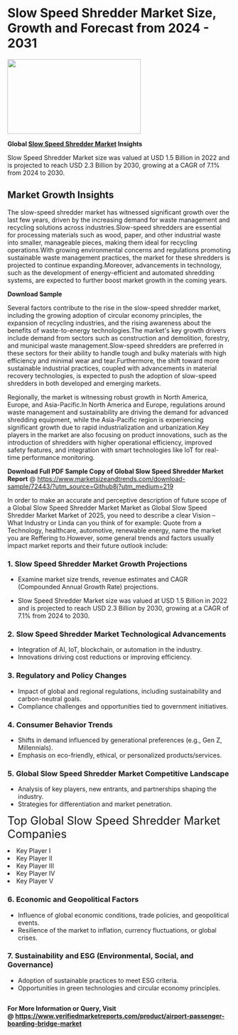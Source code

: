 <H1>Slow Speed Shredder Market Size, Growth and Forecast from 2024 - 2031</H1><img class="aligncenter size-medium wp-image-584254" src="https://thirdeyenews.in/wp-content/uploads/2024/09/Global-Market-Research-300x168.jpeg" alt="" width="300" height="168" /><p><strong>Global&nbsp;<a href="https://www.marketsizeandtrends.com/download-sample/72443/?utm_source=Github8j?utm_medium=219">Slow Speed Shredder Market</a> Insights</strong></p><p>Slow Speed Shredder Market size was valued at USD 1.5 Billion in 2022 and is projected to reach USD 2.3 Billion by 2030, growing at a CAGR of 7.1% from 2024 to 2030.</p><p><h2>Market Growth Insights</h2> <p>The slow-speed shredder market has witnessed significant growth over the last few years, driven by the increasing demand for waste management and recycling solutions across industries.Slow-speed shredders are essential for processing materials such as wood, paper, and other industrial waste into smaller, manageable pieces, making them ideal for recycling operations.With growing environmental concerns and regulations promoting sustainable waste management practices, the market for these shredders is projected to continue expanding.Moreover, advancements in technology, such as the development of energy-efficient and automated shredding systems, are expected to further boost market growth in the coming years.</p> <p><strong>Download Sample</strong></p> <p>Several factors contribute to the rise in the slow-speed shredder market, including the growing adoption of circular economy principles, the expansion of recycling industries, and the rising awareness about the benefits of waste-to-energy technologies.The market's key growth drivers include demand from sectors such as construction and demolition, forestry, and municipal waste management.Slow-speed shredders are preferred in these sectors for their ability to handle tough and bulky materials with high efficiency and minimal wear and tear.Furthermore, the shift toward more sustainable industrial practices, coupled with advancements in material recovery technologies, is expected to push the adoption of slow-speed shredders in both developed and emerging markets.</p> <p>Regionally, the market is witnessing robust growth in North America, Europe, and Asia-Pacific.In North America and Europe, regulations around waste management and sustainability are driving the demand for advanced shredding equipment, while the Asia-Pacific region is experiencing significant growth due to rapid industrialization and urbanization.Key players in the market are also focusing on product innovations, such as the introduction of shredders with higher operational efficiency, improved safety features, and integration with smart technologies like IoT for real-time performance monitoring.</p> <p><span class=""><strong>Download Full PDF Sample Copy of Global Slow Speed Shredder Market Report</strong> @ <a href="https://www.marketsizeandtrends.com/download-sample/72443/?utm_source=Github8j?utm_medium=219" target="_blank">https://www.marketsizeandtrends.com/download-sample/72443/?utm_source=Github8j?utm_medium=219</a></span></p><p>In order to make an accurate and perceptive description of future scope of a Global&nbsp;Slow Speed Shredder Market Market as Global&nbsp;Slow Speed Shredder Market Market of 2025, you need to describe a clear Vision &ndash; What Industry or Linda can you think of for example: Quote from a Technology, healthcare, automotive, renewable energy, name the market you are Reffering to.However, some general trends and factors usually impact market reports and their future outlook include:</p><h3>1.&nbsp;<strong>Slow Speed Shredder Market Growth Projections</strong></h3><ul><li>Examine market size trends, revenue estimates and CAGR (Compounded Annual Growth Rate) projections.</li><li><p>Slow Speed Shredder Market size was valued at USD 1.5 Billion in 2022 and is projected to reach USD 2.3 Billion by 2030, growing at a CAGR of 7.1% from 2024 to 2030.</p></li></ul><h3>2.&nbsp;<strong>Slow Speed Shredder Market Technological Advancements</strong></h3><ul><li>Integration of AI, IoT, blockchain, or automation in the industry.</li><li>Innovations driving cost reductions or improving efficiency.</li></ul><h3>3.&nbsp;<strong>Regulatory and Policy Changes</strong></h3><ul><li>Impact of global and regional regulations, including sustainability and carbon-neutral goals.</li><li>Compliance challenges and opportunities tied to government initiatives.</li></ul><h3>4.&nbsp;<strong>Consumer Behavior Trends</strong></h3><ul><li>Shifts in demand influenced by generational preferences (e.g., Gen Z, Millennials).</li><li>Emphasis on eco-friendly, ethical, or personalized products/services.</li></ul><h3>5.&nbsp;<strong>Global Slow Speed Shredder Market Competitive Landscape</strong></h3><ul><li>Analysis of key players, new entrants, and partnerships shaping the industry.</li><li>Strategies for differentiation and market penetration.</li></ul><p data-pm-slice="1 1 []"><span style="color: inherit; font-family: inherit; font-size: 25px;">Top Global Slow Speed Shredder Market Companies</span></p><div class="" data-test-id=""><p><li>Key Player I</li><li> Key Player II</li><li> Key Player III</li><li> Key Player IV</li><li> Key Player V</li></p></div><h3>6.&nbsp;<strong>Economic and Geopolitical Factors</strong></h3><ul><li>Influence of global economic conditions, trade policies, and geopolitical events.</li><li>Resilience of the market to inflation, currency fluctuations, or global crises.</li></ul><h3>7.&nbsp;<strong>Sustainability and ESG (Environmental, Social, and Governance)</strong></h3><ul><li>Adoption of sustainable practices to meet ESG criteria.</li><li>Opportunities in green technologies and circular economy principles.</li></ul><h2><strong style="font-size: 14px;">For More Information or Query, Visit @&nbsp;</strong><a style="background-color: #ffffff; font-size: 14px;" href="https://www.marketsizeandtrends.com/report/slow-speed-shredder-market/" target="_blank">https://www.verifiedmarketreports.com/product/airport-passenger-boarding-bridge-market</a></h2>